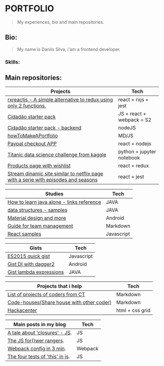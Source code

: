 # PORTFOLIO

> My experiences, bio and main repositories.

## Bio:

> My name is Danilo Silva, i'am a frontend developer.

### Skills:

## Main repositories:

Projects | Tech
---- | ----
[rxreactjs - A simple alternative to redux using only 2 functions.](https://github.com/danilosilvadev/rxreactjs) | react + rxjs + jest
[Cidadão starter pack](https://github.com/danilosilvadev/cidadao-starter-pack) | JS + react + webpack = S2
[Cidadão starter pack - backend](https://github.com/danilosilvadev/csp-backend) | nodeJS
[howToMakeAPortfolio](https://github.com/danilosilvadev/devJR-portfolio-starter) | MD/JS
[Paypal checkout APP](https://github.com/danilosilvadev/create-react-app-paypal-checkout) | react + nodejs
[Titanic data science challenge from kaggle](https://github.com/danilosilvadev/titanic_ML) | python + jupyter notebook
[Products page with wishlist](https://bitbucket.org/danilosilvadev/lojaskd/src/master/) | react + redux
[Stream dinamic site similar to netflix page with a serie with episodes and seasons](https://bitbucket.org/danilosilvadev/agile_test/src) | react + jest

Studies | Tech
---- | ----
[How to learn java alone - links reference](https://github.com/danilosilvadev/LearningHowToLearn-JAVA) | JAVA
[data structures - samples](https://github.com/danilosilvadev/EstudosEstruturadeDados/tree/master/src) | JAVA
[Material design and more](https://github.com/danilosilvadev/MaterialDesignANDROID) | Android
[Guide for team management](https://github.com/NogoApps/workflow) | Markdown
[React samples](https://github.com/danilosilvadev/react-learning) | Javascript

Gists | Tech
---- | ----
[ES2015 quick gist](https://gist.github.com/danilosilvadev/c013c95f395821e573244b8b98c287b3) | Javascript
[Gist DI with dagger2](https://gist.github.com/danilosilvadev/8c8de30e668d851d66def09c0f713ab8) | Android
[Gist lambda expressions](https://gist.github.com/danilosilvadev/b42c87e4114c96844b121a882117de38) | JAVA

Projects that i help | Tech
---- | ----
[List of projects of coders from CT](https://github.com/training-center/divertidalista) | Markdown
[Code-houses(Share house with other coder)](https://github.com/training-center/code-house) | Markdown
[Hackacenter](https://github.com/training-center/hackathon) | html + css grid

Main posts in my blog | Tech
---- | ----
[A tale about 'closures' - JS](https://medium.com/@danilosilvadev/a-tale-about-closures-js-58f5037b712d). | JS
[The JS for()wer rangers](https://medium.com/@danilosilvadev/the-js-for-wer-rangers-never-more-use-the-classic-for-loop-de9f054014c3). | JS
[Webpack config in 3 min](https://medium.com/@danilosilvadev/webpack-react-karma-router-babel-modules-in-3-minutes-72b3e7ed3f85). | Webpack
[The four tests of 'this' in js](https://medium.com/@danilosilvadev/the-four-tests-of-this-in-js-technique-88a26346611c). | JS
